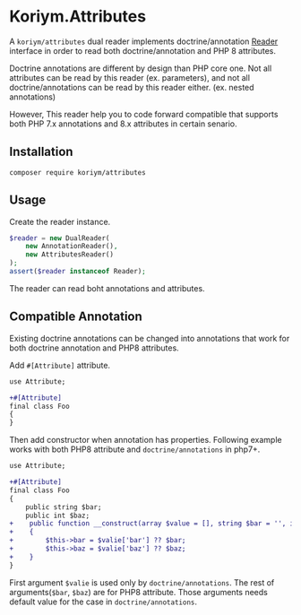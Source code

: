 # Koriym.Attributes

A `koriym/attributes` dual reader implements doctrine/annotation [Reader](https://github.com/doctrine/annotations/blob/master/lib/Doctrine/Common/Annotations/Reader.php) interface
in order to read both doctrine/annotation and PHP 8 attributes.

Doctrine annotations are different by design than PHP core one. 
Not all attributes can be read by this reader (ex. parameters), and not all doctrine/annotations can be read by this reader either. (ex. nested annotations)

However, This reader help you to code forward compatible that supports both PHP 7.x annotations and 8.x attributes in certain senario.

## Installation

    composer require koriym/attributes

## Usage

Create the reader instance.

```php
$reader = new DualReader(
    new AnnotationReader(),
    new AttributesReader()
);
assert($reader instanceof Reader);
```

The reader can read boht annotations and attributes.

## Compatible Annotation

Existing doctrine annotations can be changed into annotations that work for both doctrine annotation and PHP8 attributes.

Add `#[Attribute]` attribute.

```diff
use Attribute;

+#[Attribute]
final class Foo
{
}
```

Then add constructor when annotation has properties.
Following example works with both PHP8 attribute and `doctrine/annotations` in php7+.

```diff
use Attribute;

+#[Attribute]
final class Foo
{
    public string $bar;
    public int $baz;
+    public function __construct(array $value = [], string $bar = '', int $baz = 0)
+    {
+        $this->bar = $valie['bar'] ?? $bar;
+        $this->baz = $valie['baz'] ?? $baz;
+    }
}
```

First argument `$valie` is used only by `doctrine/annotations`.
The rest of arguments(`$bar`, `$baz`) are for PHP8 attribute.
Those arguments needs default value for the case in `doctrine/annotations`.
